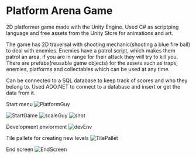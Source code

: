 # Platform Arena Game

2D platformer game made with the Unity Engine. Used C# as scriptping language and free assets from the Unity Store for animations and art.

The game has 2D traversal with shooting mechanic(shooting a blue fire ball) to deal with enemies. Enemies have a patrol script, which makes them patrol an area, if you are in range for their attack they will try to kill you. There are prefabs(reusable game objects) for the assets such as traps, enemies, platforms and collectables which can be used at any time.

Can be connected to a SQL database to keep track of scores and who they belong to. Used ADO.NET to connect to a database and insert or get the data from it.

Start menu
![PlatformGuy](https://github.com/NikolayShtipkov/Platform-Arena-Game/assets/50198430/f6dfdd8a-d29f-4086-8d05-616dbaaa4628)

![StartGame](https://github.com/NikolayShtipkov/Platform-Arena-Game/assets/50198430/77fb814d-6879-4048-90ce-e86b4be061b7)
![scaleGuy](https://github.com/NikolayShtipkov/Platform-Arena-Game/assets/50198430/a2c34738-612e-4a05-bcae-6ed63f6af9c8)
![shot](https://github.com/NikolayShtipkov/Platform-Arena-Game/assets/50198430/06515e1e-885f-4da8-a2f9-92c4ee0fa79a)

Development enviorment
![devEnv](https://github.com/NikolayShtipkov/Platform-Arena-Game/assets/50198430/474f1e12-71a0-4ca1-85e7-03d9b0627344)

Tile pallete for creating new levels
![TilePallet](https://github.com/NikolayShtipkov/Platform-Arena-Game/assets/50198430/3dd49552-6370-49b0-8ce2-f7f6b5d61c92)

End screen
![EndScreen](https://github.com/NikolayShtipkov/Platform-Arena-Game/assets/50198430/95d8528d-c498-4372-9212-86368955ac3c)
